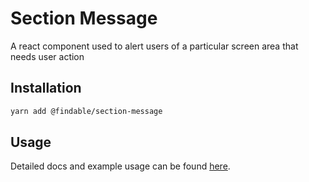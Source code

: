 # Section Message

A react component used to alert users of a particular screen area that needs user action

## Installation

```sh
yarn add @findable/section-message
```

## Usage

Detailed docs and example usage can be found [here](https://atlaskit.atlassian.com/packages/core/section-message).
